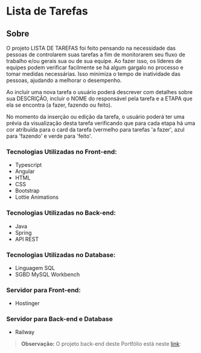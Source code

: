 # Lista de Tarefas

## Sobre

O projeto LISTA DE TAREFAS foi feito pensando na necessidade das pessoas de controlarem suas tarefas a fim de monitorarem seu fluxo de trabalho e/ou gerais sua ou de sua equipe. Ao fazer isso, os líderes de equipes podem verificar facilmente se há algum gargalo no processo e tomar medidas necessárias. Isso minimiza o tempo de inatividade das pessoas, ajudando a melhorar o desempenho.

Ao incluir uma nova tarefa o usuário poderá descrever com detalhes sobre sua DESCRIÇÃO, incluir o NOME do responsável pela tarefa e a ETAPA que ela se encontra (a fazer, fazendo ou feito).

No momento da inserção ou edição da tarefa, o usuário poderá ter uma prévia da visualização desta tarefa verificando que para cada etapa há uma cor atribuída para o card da tarefa (vermelho para tarefas 'a fazer', azul para 'fazendo' e verde para 'feito'.

### Tecnologias Utilizadas no Front-end:

- Typescript
- Angular
- HTML
- CSS
- Bootstrap
- Lottie Animations

### Tecnologias Utilizadas no Back-end:

- Java
- Spring
- API REST

### Tecnologias Utilizadas no Database:

- Linguagem SQL
- SGBD MySQL Workbench

### Servidor para Front-end:

- Hostinger

### Servidor para Back-end e Database

- Railway

> **Observação:** O projeto back-end deste Portfólio está neste [link](https://github.com/ricardoalves21/Portfolio-Lista-Tarefas-Back): 
